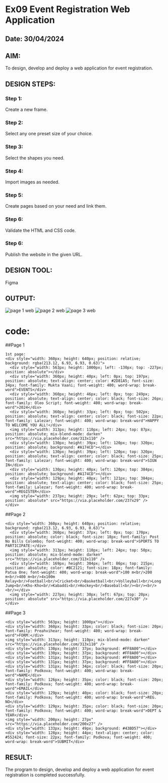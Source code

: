 # Ex09 Event Registration Web Application
## Date: 30/04/2024

## AIM:
To design, develop and deploy a web application for event registration.

## DESIGN STEPS:

### Step 1:
Create a new frame.

### Step 2:
Select any one preset size of your choice.

### Step 3:
Select the shapes you need.

### Step 4:
Import images as needed.

### Step 5:
Create pages based on your need and link them.

### Step 6:

Validate the HTML and CSS code.

### Step 6:

Publish the website in the given URL.

## DESIGN TOOL:
Figma

## OUTPUT:
![page 1 web](https://github.com/Rahulvijay18/Figma/assets/158472939/62b48e9e-de64-4994-ab99-862f4c402563)
![page 2 web](https://github.com/Rahulvijay18/Figma/assets/158472939/6281dc68-b4cd-4233-8136-a157444a26cf)
![page 3 web](https://github.com/Rahulvijay18/Figma/assets/158472939/c3cf7a6b-37b6-4cd4-b842-217dc97e6726)

# code:
##Page 1
```
1st page:
<div style="width: 360px; height: 640px; position: relative; background: rgba(213.12, 6.93, 6.93, 0.63)">
  <div style="width: 563px; height: 1000px; left: -130px; top: -227px; position: absolute"></div>
  <div style="width: 360px; height: 40px; left: 0px; top: 197px; position: absolute; text-align: center; color: #2D81A5; font-size: 34px; font-family: Mukta Vaani; font-weight: 400; word-wrap: break-word">EVENTS</div>
  <div style="width: 360px; height: 46px; left: 0px; top: 249px; position: absolute; text-align: center; color: black; font-size: 26px; font-family: Oleo Script; font-weight: 400; word-wrap: break-word">2024</div>
  <div style="width: 360px; height: 33px; left: 0px; top: 502px; position: absolute; text-align: center; color: black; font-size: 22px; font-family: Lalezar; font-weight: 400; word-wrap: break-word">HAPPY TO WELCOME YOU ALL!</div>
  <img style="width: 313px; height: 110px; left: 24px; top: 87px; position: absolute; mix-blend-mode: darken" src="https://via.placeholder.com/313x110" />
  <div style="width: 130px; height: 39px; left: 120px; top: 320px; position: absolute; background: #A174CD"></div>
  <div style="width: 130px; height: 39px; left: 120px; top: 320px; position: absolute; text-align: center; color: black; font-size: 25px; font-family: Lalezar; font-weight: 400; word-wrap: break-word">SIGN IN</div>
  <div style="width: 130px; height: 40px; left: 120px; top: 384px; position: absolute; background: #A174CD"></div>
  <div style="width: 129px; height: 40px; left: 121px; top: 384px; position: absolute; text-align: center; color: black; font-size: 25px; font-family: Lalezar; font-weight: 400; word-wrap: break-word">REGISTER</div>
  <img style="width: 237px; height: 29px; left: 62px; top: 33px; position: absolute" src="https://via.placeholder.com/237x29" />
</div>
```
##Page 2
```
<div style="width: 360px; height: 640px; position: relative; background: rgba(213.12, 6.93, 6.93, 0.63)">
  <div style="width: 360px; height: 37px; left: 0px; top: 170px; position: absolute; color: black; font-size: 18px; font-family: Post No Bills Colombo; font-weight: 400; word-wrap: break-word">SPORTS TO PARTICIPATE:</div>
  <img style="width: 313px; height: 110px; left: 24px; top: 50px; position: absolute; mix-blend-mode: darken" src="https://via.placeholder.com/313x110" />
  <div style="width: 169px; height: 304px; left: 86px; top: 215px; position: absolute; color: #BC2121; font-size: 18px; font-family: Patua One; font-weight: 400; word-wrap: break-word">100 m<br/>200 m<br/>400 m<br/>4x100m Relay<br/>Football<br/>Cricket<br/>Basketball<br/>Volleyball<br/>Long Jump<br/>Kho-Kho<br/>Kabaddi<br/>Hockey<br/>Baseball<br/><br/><br/><br/></div>
  <img style="width: 227px; height: 30px; left: 67px; top: 20px; position: absolute" src="https://via.placeholder.com/227x30" />
</div>
```
##Page 3
```
<div style="width: 563px; height: 1000px"></div>
<div style="width: 360px; height: 33px; color: black; font-size: 20px; font-family: Preahvihear; font-weight: 400; word-wrap: break-word">FORM:</div>
<img style="width: 313px; height: 110px; mix-blend-mode: darken" src="https://via.placeholder.com/313x110" />
<div style="width: 130px; height: 37px; background: #FF8A00"></div>
<div style="width: 130px; height: 37px; background: #FF8A00"></div>
<div style="width: 131px; height: 37px; background: #FF8A00"></div>
<div style="width: 131px; height: 37px; background: #FF8A00"></div>
<div style="width: 131px; height: 34px; color: black; font-size: 20px; font-family: Podkova; font-weight: 400; word-wrap: break-word">NAME</div>
<div style="width: 126px; height: 35px; color: black; font-size: 20px; font-family: Podkova; font-weight: 400; word-wrap: break-word">EMAIL</div>
<div style="width: 129px; height: 40px; color: black; font-size: 20px; font-family: Podkova; font-weight: 400; word-wrap: break-word">REG. NO</div>
<div style="width: 129px; height: 35px; color: black; font-size: 20px; font-family: Podkova; font-weight: 400; word-wrap: break-word">DEPT & YEAR</div>
<img style="width: 200px; height: 27px" src="https://via.placeholder.com/200x27" />
<div style="width: 133px; height: 49px; background: #43BD57"></div>
<div style="width: 128px; height: 44px; text-align: center; color: #552424; font-size: 22px; font-family: Podkova; font-weight: 400; word-wrap: break-word">SUBMIT</div>
```


## RESULT:
The program to design, develop and deploy a web application for event registration is completed successfully.
